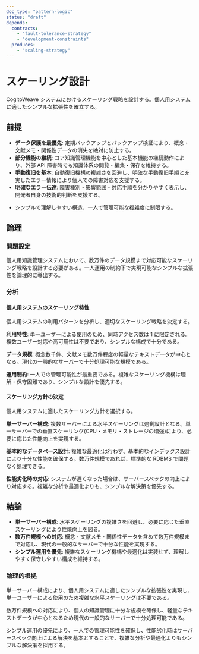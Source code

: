 ```yaml
---
doc_type: "pattern-logic"
status: "draft"
depends:
  contracts:
    - "fault-tolerance-strategy"
    - "development-constraints"
  produces:
    - "scaling-strategy"
---
```


# スケーリング設計

CogitoWeave システムにおけるスケーリング戦略を設計する。個人用システムに適したシンプルな拡張性を確立する。

## 前提

<!-- PREMISE_BEGIN: fault-tolerance-strategy -->

- **データ保護を最優先**: 定期バックアップとバックアップ検証により、概念・文献メモ・関係性データの消失を絶対に防止する。
- **部分機能の継続**: コア知識管理機能を中心とした基本機能の継続動作により、外部 API 障害時でも知識体系の閲覧・編集・保存を維持する。
- **手動復旧を基本**: 自動復旧機構の複雑さを回避し、明確な手動復旧手順と充実したエラー情報により個人での障害対応を支援する。
- **明確なエラー伝達**: 障害種別・影響範囲・対応手順を分かりやすく表示し、開発者自身の技術的判断を支援する。

<!-- PREMISE_END: fault-tolerance-strategy -->

<!-- PREMISE_BEGIN: development-constraints -->

- シンプルで理解しやすい構造、一人で管理可能な複雑度に制限する。

<!-- PREMISE_END: development-constraints -->

## 論理

### 問題設定

個人用知識管理システムにおいて、数万件のデータ規模まで対応可能なスケーリング戦略を設計する必要がある。一人運用の制約下で実現可能なシンプルな拡張性を論理的に導出する。

### 分析

#### 個人用システムのスケーリング特性

個人用システムの利用パターンを分析し、適切なスケーリング戦略を決定する。

**利用特性**: 単一ユーザーによる使用のため、同時アクセス数は 1 に限定される。複数ユーザー対応や高可用性は不要であり、シンプルな構成で十分である。

**データ規模**: 概念数千件、文献メモ数万件程度の軽量なテキストデータが中心となる。現代の一般的なサーバーで十分処理可能な規模である。

**運用制約**: 一人での管理可能性が最重要である。複雑なスケーリング機構は理解・保守困難であり、シンプルな設計を優先する。

#### スケーリング方針の決定

個人用システムに適したスケーリング方針を選択する。

**単一サーバー構成**: 複数サーバーによる水平スケーリングは過剰設計となる。単一サーバーでの垂直スケーリング(CPU・メモリ・ストレージの増強)により、必要に応じた性能向上を実現する。

**基本的なデータベース設計**: 複雑な最適化は行わず、基本的なインデックス設計により十分な性能を確保する。数万件規模であれば、標準的な RDBMS で問題なく処理できる。

**性能劣化時の対応**: システムが遅くなった場合は、サーバースペックの向上により対応する。複雑な分析や最適化よりも、シンプルな解決策を優先する。

## 結論

<!-- GLOBAL_CONCLUSION_BEGIN: scaling-strategy -->

- **単一サーバー構成**: 水平スケーリングの複雑さを回避し、必要に応じた垂直スケーリングにより性能向上を図る。
- **数万件規模への対応**: 概念・文献メモ・関係性データを含めて数万件規模まで対応し、現代の一般的なサーバーで十分な性能を実現する。
- **シンプル運用を優先**: 複雑なスケーリング機構や最適化は実装せず、理解しやすく保守しやすい構成を維持する。

<!-- GLOBAL_CONCLUSION_END: scaling-strategy -->

### 論理的根拠

単一サーバー構成により、個人用システムに適したシンプルな拡張性を実現し、単一ユーザーによる使用のため複雑な水平スケーリングは不要である。

数万件規模への対応により、個人の知識管理に十分な規模を確保し、軽量なテキストデータが中心となるため現代の一般的なサーバーで十分処理可能である。

シンプル運用の優先により、一人での管理可能性を確保し、性能劣化時はサーバースペック向上による解決を基本とすることで、複雑な分析や最適化よりもシンプルな解決策を採用する。
